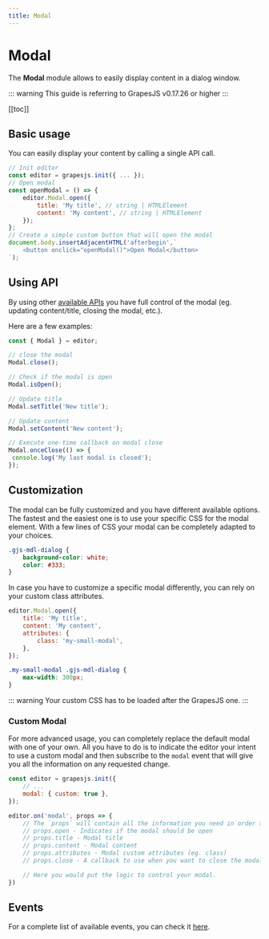 ```yaml
---
title: Modal
---
```


# Modal

The **Modal** module allows to easily display content in a dialog window.

::: warning
This guide is referring to GrapesJS v0.17.26 or higher
:::

[[toc]]



## Basic usage

You can easily display your content by calling a single API call.

```js
// Init editor
const editor = grapesjs.init({ ... });
// Open modal
const openModal = () => {
    editor.Modal.open({
        title: 'My title', // string | HTMLElement
        content: 'My content', // string | HTMLElement
    });
};
// Create a simple custom button that will open the modal
document.body.insertAdjacentHTML('afterbegin',`
    <button onclick="openModal()">Open Modal</button>
`);
```

## Using API

By using other [available APIs](/api/modal_dialog.html) you have full control of the modal (eg. updating content/title, closing the modal, etc.).

Here are a few examples:

```js
const { Modal } = editor;

// close the modal
Modal.close();

// Check if the modal is open
Modal.isOpen();

// Update title
Modal.setTitle('New title');

// Update content
Modal.setContent('New content');

// Execute one-time callback on modal close
Modal.onceClose(() => {
 console.log('My last modal is closed');
});
```

## Customization

The modal can be fully customized and you have different available options.
The fastest and the easiest one is to use your specific CSS for the modal element. With a few lines of CSS your modal can be completely adapted to your choices.

```css
.gjs-mdl-dialog {
    background-color: white;
    color: #333;
}
```

In case you have to customize a specific modal differently, you can rely on your custom class attributes.

```js
editor.Modal.open({
    title: 'My title',
    content: 'My content',
    attributes: {
        class: 'my-small-modal',
    },
});
```

```css
.my-small-modal .gjs-mdl-dialog {
    max-width: 300px;
}
```

::: warning
Your custom CSS has to be loaded after the GrapesJS one.
:::

### Custom Modal

For more advanced usage, you can completely replace the default modal with one of your own. All you have to do is to indicate the editor your intent to use a custom modal and then subscribe to the `modal` event that will give you all the information on any requested change.

```js
const editor = grapesjs.init({
    // ...
    modal: { custom: true },
});

editor.on('modal', props => {
    // The `props` will contain all the information you need in order to update your custom modal.
    // props.open - Indicates if the modal should be open
    // props.title - Modal title
    // props.content - Modal content
    // props.attributes - Modal custom attributes (eg. class)
    // props.close - A callback to use when you want to close the modal programmatically

    // Here you would put the logic to control your modal.
})
```


## Events

For a complete list of available events, you can check it [here](/api/modal_dialog.html#available-events).